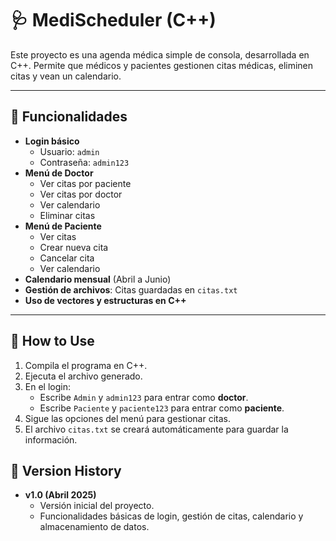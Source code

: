 # 🩺 MediScheduler (C++)

Este proyecto es una agenda médica simple de consola, desarrollada en C++. Permite que médicos y pacientes gestionen citas médicas, eliminen citas y vean un calendario.

---

## 📌 Funcionalidades

- **Login básico**
  - Usuario: `admin`
  - Contraseña: `admin123`
- **Menú de Doctor**
  - Ver citas por paciente
  - Ver citas por doctor
  - Ver calendario
  - Eliminar citas
- **Menú de Paciente**
  - Ver citas
  - Crear nueva cita
  - Cancelar cita
  - Ver calendario
- **Calendario mensual** (Abril a Junio)
- **Gestión de archivos**: Citas guardadas en `citas.txt`
- **Uso de vectores y estructuras en C++**

---

## 🚀 How to Use

1. Compila el programa en C++.
2. Ejecuta el archivo generado.
3. En el login:
   - Escribe `Admin` y `admin123` para entrar como **doctor**.
   - Escribe `Paciente` y `paciente123` para entrar como **paciente**.
4. Sigue las opciones del menú para gestionar citas.
5. El archivo `citas.txt` se creará automáticamente para guardar la información.


## 📜 Version History

- **v1.0 (Abril 2025)**
  - Versión inicial del proyecto.
  - Funcionalidades básicas de login, gestión de citas, calendario y almacenamiento de datos.
